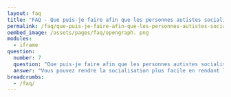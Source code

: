 ```yaml
---
layout: faq
title: "FAQ - Que puis-je faire afin que les personnes autistes socialisent plus facilement ?"
permalink: /faq/que-puis-je-faire-afin-que-les-personnes-autistes-socialisent-plus-facilement
oembed_image: /assets/pages/faq/opengraph. png
modules:
  - iframe
question: 
  number: 7
  question: "Que puis-je faire afin que les personnes autistes socialisent plus facilement ?"
  answer: "Vous pouvez rendre la socialisation plus facile en rendant l'environnement plus agréable et encourageant. Si vous invitez quelqu'un à vous rejoindre pour une soirée ou un visite quelque part, n'abandonnez pas si la personne autiste refuse la première invitation. Laissez la porte ouverte. Invitez là à chaque fois. Après plusieurs refus, la personne sera peut-être assez en confiance pour vous rejoindre. Organisez une activité en lien avec les intérêts de la personne autiste mais que vous appréciez également. Demandez quels sont ses intérêts. Le cinéma et les magasins peuvent être difficiles d'un point de vue du bruit mais demandez à la personne autiste si elle veut quand même y aller. "
breadcrumbs:
  - /faq/
---
```



